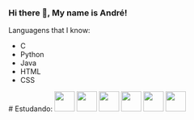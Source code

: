 ### Hi there 👋, My name is André!

<p>Languagens that I know:</p>
<ul>
 <li>C</li>
 <li>Python</li>
 <li>Java</li>
 <li>HTML</li>
 <li>CSS</li>
</ul>
# Estudando: 
 <img src="https://cdn.jsdelivr.net/gh/devicons/devicon/icons/c/c-original.svg" width="40" height="40"/> <img src="https://cdn.jsdelivr.net/gh/devicons/devicon/icons/java/java-original-wordmark.svg" width="40" height="40"/>  <img src="https://cdn.jsdelivr.net/gh/devicons/devicon/icons/python/python-original-wordmark.svg" width="40" height="40"/>  <img src="https://cdn.jsdelivr.net/gh/devicons/devicon/icons/git/git-original-wordmark.svg" width="40" height="40"/>  <img src="https://upload.wikimedia.org/wikipedia/commons/thumb/6/61/HTML5_logo_and_wordmark.svg/200px-HTML5_logo_and_wordmark.svg.png" width="40" height="40"> <img src="https://upload.wikimedia.org/wikipedia/commons/d/d5/CSS3_logo_and_wordmark.svg" width="40" height="40">
          
          
 
 
          

